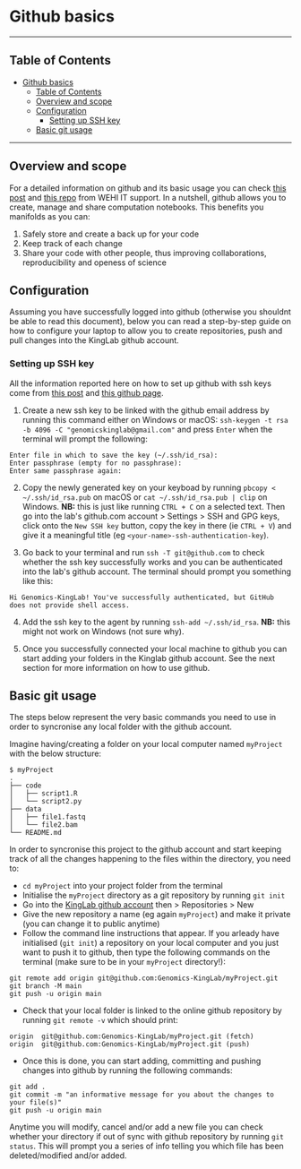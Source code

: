 # Github basics
----------------------------------------------------------------
## Table of Contents
- [Github basics](#github-basics)
  - [Table of Contents](#table-of-contents)
  - [Overview and scope](#overview-and-scope)
  - [Configuration](#configuration)
    - [Setting up SSH key](#setting-up-ssh-key)
  - [Basic git usage](#basic-git-usage)

----------------------------------------------------------------

## Overview and scope

For a detailed information on github and its basic usage you can check [this post](https://wehieduau.sharepoint.com/sites/rc2/SitePages/Basic-Git-Usage.aspx) and [this repo](https://github.com/WEHI-ResearchComputing/GitIntro/blob/master/Lessons/GitIntro_1.md) from WEHI IT support. In a nutshell, github allows you to create, manage and share computation notebooks. This benefits you manifolds as you can:

1. Safely store and create a back up for your code 
2. Keep track of each change 
3. Share your code with other people, thus improving collaborations, reproducibility and openess of science

## Configuration

Assuming you have successfully logged into github (otherwise you shouldnt be able to read this document), below you can read a step-by-step guide on how to configure your laptop to allow you to create repositories, push and pull changes into the KingLab github account.

### Setting up SSH key

All the information reported here on how to set up github with ssh keys come from [this post](https://gist.github.com/xirixiz/b6b0c6f4917ce17a90e00f9b60566278) and [this github page](https://docs.github.com/en/authentication/connecting-to-github-with-ssh/generating-a-new-ssh-key-and-adding-it-to-the-ssh-agent). <br/>

1. Create a new ssh key to be linked with the github email address by running this command either on Windows or macOS: `ssh-keygen -t rsa -b 4096 -C "genomicskinglab@gmail.com"` and press `Enter` when the terminal will prompt the following:

```
Enter file in which to save the key (~/.ssh/id_rsa):
Enter passphrase (empty for no passphrase):  
Enter same passphrase again:
```

2. Copy the newly generated key on your keyboad by running `pbcopy < ~/.ssh/id_rsa.pub` on macOS or `cat ~/.ssh/id_rsa.pub | clip` on Windows. **NB:** this is just like running `CTRL + C` on a selected text. Then go into the lab's github.com account > Settings > SSH and GPG keys, click onto the `New SSH key` button, copy the key in there (ie `CTRL + V`) and give it a meaningful title (eg `<your-name>-ssh-authentication-key`).

3. Go back to your terminal and run `ssh -T git@github.com` to check whether the ssh key successfully works and you can be authenticated into the lab's github account. The terminal should prompt you something like this:

```
Hi Genomics-KingLab! You've successfully authenticated, but GitHub does not provide shell access.
```

4. Add the ssh key to the agent by running `ssh-add ~/.ssh/id_rsa`. **NB:** this might not work on Windows (not sure why).

5. Once you successfully connected your local machine to github you can start adding your folders in the Kinglab github account. See the next section for more information on how to use github.
   
## Basic git usage

The steps below represent the very basic commands you need to use in order to syncronise any local folder with the github account. <br/>

Imagine having/creating a folder on your local computer named `myProject` with the below structure:
```
$ myProject
.
├── code
│   ├── script1.R
│   └── script2.py
├── data
│   ├── file1.fastq
│   └── file2.bam
└── README.md
```

In order to syncronise this project to the github account and start keeping track of all the changes happening to the files within the directory, you need to:

* `cd myProject` into your project folder from the terminal
* Initialise the `myProject` directory as a git repository by running `git init`
* Go into the [KingLab github account](https://github.com/Genomics-KingLab) then > Repositories > New
* Give the new repository a name (eg again `myProject`) and make it private (you can change it to public anytime)
* Follow the command line instructions that appear. If you arleady have initialised (`git init`) a repository on your local computer and you just want to push it to github, then type the following commands on the terminal (make sure to be in your `myProject` directory!):

```
git remote add origin git@github.com:Genomics-KingLab/myProject.git
git branch -M main
git push -u origin main
```

* Check that your local folder is linked to the online github repository by running `git remote -v` which should print:

```
origin  git@github.com:Genomics-KingLab/myProject.git (fetch)
origin  git@github.com:Genomics-KingLab/myProject.git (push)
```

* Once this is done, you can start adding, committing and pushing changes into github by running the following commands:
  
```
git add . 
git commit -m "an informative message for you about the changes to your file(s)"
git push -u origin main
```

Anytime you will modify, cancel and/or add a new file you can check whether your directory if out of sync with github repository by running `git status`. This will prompt you a series of info telling you which file has been deleted/modified and/or added.

